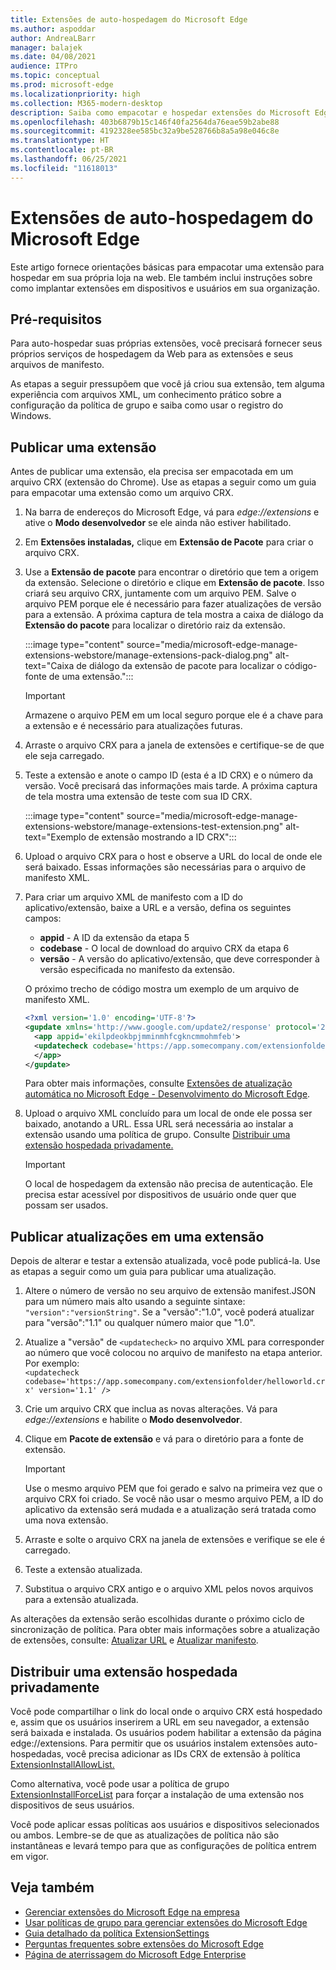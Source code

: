 ```yaml
---
title: Extensões de auto-hospedagem do Microsoft Edge
ms.author: aspoddar
author: AndreaLBarr
manager: balajek
ms.date: 04/08/2021
audience: ITPro
ms.topic: conceptual
ms.prod: microsoft-edge
ms.localizationpriority: high
ms.collection: M365-modern-desktop
description: Saiba como empacotar e hospedar extensões do Microsoft Edge na empresa.
ms.openlocfilehash: 403b6879b15c146f40fa2564da76eae59b2abe88
ms.sourcegitcommit: 4192328ee585bc32a9be528766b8a5a98e046c8e
ms.translationtype: HT
ms.contentlocale: pt-BR
ms.lasthandoff: 06/25/2021
ms.locfileid: "11618013"
---
```

# <a name="self-host-microsoft-edge-extensions"></a>Extensões de auto-hospedagem do Microsoft Edge

Este artigo fornece orientações básicas para empacotar uma extensão para hospedar em sua própria loja na web. Ele também inclui instruções sobre como implantar extensões em dispositivos e usuários em sua organização.

## <a name="prerequisites"></a>Pré-requisitos

Para auto-hospedar suas próprias extensões, você precisará fornecer seus próprios serviços de hospedagem da Web para as extensões e seus arquivos de manifesto.

 As etapas a seguir pressupõem que você já criou sua extensão, tem alguma experiência com arquivos XML, um conhecimento prático sobre a configuração da política de grupo e saiba como usar o registro do Windows.

## <a name="publish-an-extension"></a>Publicar uma extensão

Antes de publicar uma extensão, ela precisa ser empacotada em um arquivo CRX (extensão do Chrome). Use as etapas a seguir como um guia para empacotar uma extensão como um arquivo CRX.

1. Na barra de endereços do Microsoft Edge, vá para *edge://extensions* e ative o **Modo desenvolvedor** se ele ainda não estiver habilitado.
2. Em **Extensões instaladas,** clique em **Extensão de Pacote** para criar o arquivo CRX.
3. Use a **Extensão de pacote** para encontrar o diretório que tem a origem da extensão. Selecione o diretório e clique em **Extensão de pacote**.  Isso criará seu arquivo CRX, juntamente com um arquivo PEM. Salve o arquivo PEM porque ele é necessário para fazer atualizações de versão para a extensão. A próxima captura de tela mostra a caixa de diálogo da **Extensão do pacote** para localizar o diretório raiz da extensão.

   :::image type="content" source="media/microsoft-edge-manage-extensions-webstore/manage-extensions-pack-dialog.png" alt-text="Caixa de diálogo da extensão de pacote para localizar o código-fonte de uma extensão.":::

   > [!IMPORTANT]
   > Armazene o arquivo PEM em um local seguro porque ele é a chave para a extensão e é necessário para atualizações futuras.

4. Arraste o arquivo CRX para a janela de extensões e certifique-se de que ele seja carregado.
5. Teste a extensão e anote o campo ID (esta é a ID CRX) e o número da versão. Você precisará das informações mais tarde. A próxima captura de tela mostra uma extensão de teste com sua ID CRX.

   :::image type="content" source="media/microsoft-edge-manage-extensions-webstore/manage-extensions-test-extension.png" alt-text="Exemplo de extensão mostrando a ID CRX":::

6. Upload o arquivo CRX para o host e observe a URL do local de onde ele será baixado. Essas informações são necessárias para o arquivo de manifesto XML.
7. Para criar um arquivo XML de manifesto com a ID do aplicativo/extensão, baixe a URL e a versão, defina os seguintes campos:  

   - **appid** - A ID da extensão da etapa 5
   - **codebase** - O local de download do arquivo CRX da etapa 6
   - **versão** - A versão do aplicativo/extensão, que deve corresponder à versão especificada no manifesto da extensão.

   O próximo trecho de código mostra um exemplo de um arquivo de manifesto XML.

   ```xml
   <?xml version='1.0' encoding='UTF-8'?> 
   <gupdate xmlns='http://www.google.com/update2/response' protocol='2.0'> 
     <app appid='ekilpdeokbpjmminmhfcgkncmmohmfeb'> 
     <updatecheck codebase='https://app.somecompany.com/extensionfolder/helloworld.crx' version='1.0' /> 
     </app> 
   </gupdate> 
   ```

   Para obter mais informações, consulte [Extensões de atualização automática no Microsoft Edge - Desenvolvimento do Microsoft Edge](/microsoft-edge/extensions-chromium/enterprise/auto-update).

8. Upload o arquivo XML concluído para um local de onde ele possa ser baixado, anotando a URL. Essa URL será necessária ao instalar a extensão usando uma política de grupo. Consulte [Distribuir uma extensão hospedada privadamente.](#distribute-a-privately-hosted-extension)

   > [!IMPORTANT]
   > O local de hospedagem da extensão não precisa de autenticação. Ele precisa estar acessível por dispositivos de usuário onde quer que possam ser usados.

## <a name="publish-updates-to-an-extension"></a>Publicar atualizações em uma extensão

Depois de alterar e testar a extensão atualizada, você pode publicá-la. Use as etapas a seguir como um guia para publicar uma atualização.

1. Altere o número de versão no seu arquivo de extensão manifest.JSON para um número mais alto usando a seguinte sintaxe: `"version":"versionString"`. Se a "versão":"1.0", você poderá atualizar para "versão":"1.1" ou qualquer número maior que "1.0".
2. Atualize a "versão" de `<updatecheck>` no arquivo XML para corresponder ao número que você colocou no arquivo de manifesto na etapa anterior. Por exemplo:<br>`<updatecheck codebase='https://app.somecompany.com/extensionfolder/helloworld.crx' version='1.1' />`
3. Crie um arquivo CRX que inclua as novas alterações. Vá para *edge://extensions* e habilite o **Modo desenvolvedor**.
4. Clique em **Pacote de extensão** e vá para o diretório para a fonte de extensão.

   > [!IMPORTANT]
   > Use o mesmo arquivo PEM que foi gerado e salvo na primeira vez que o arquivo CRX foi criado. Se você não usar o mesmo arquivo PEM, a ID do aplicativo da extensão será mudada e a atualização será tratada como uma nova extensão.

5. Arraste e solte o arquivo CRX na janela de extensões e verifique se ele é carregado.
6. Teste a extensão atualizada.
7. Substitua o arquivo CRX antigo e o arquivo XML pelos novos arquivos para a extensão atualizada.

As alterações da extensão serão escolhidas durante o próximo ciclo de sincronização de política. Para obter mais informações sobre a atualização de extensões, consulte: [Atualizar URL](/microsoft-edge/extensions-chromium/enterprise/auto-update#update-url) e [Atualizar manifesto](/microsoft-edge/extensions-chromium/enterprise/auto-update#updated-manifest).

## <a name="distribute-a-privately-hosted-extension"></a>Distribuir uma extensão hospedada privadamente

Você pode compartilhar o link do local onde o arquivo CRX está hospedado e, assim que os usuários inserirem a URL em seu navegador, a extensão será baixada e instalada. Os usuários podem habilitar a extensão da página edge://extensions. Para permitir que os usuários instalem extensões auto-hospedadas, você precisa adicionar as IDs CRX de extensão à política [ExtensionInstallAllowList.](/deployedge/microsoft-edge-policies#extensioninstallallowlist)

Como alternativa, você pode usar a política de grupo [ExtensionInstallForceList](/deployedge/microsoft-edge-manage-extensions-policies#force-install-an-extension) para forçar a instalação de uma extensão nos dispositivos de seus usuários.

Você pode aplicar essas políticas aos usuários e dispositivos selecionados ou ambos. Lembre-se de que as atualizações de política não são instantâneas e levará tempo para que as configurações de política entrem em vigor.

## <a name="see-also"></a>Veja também

- [Gerenciar extensões do Microsoft Edge na empresa](microsoft-edge-manage-extensions.md)
- [Usar políticas de grupo para gerenciar extensões do Microsoft Edge](microsoft-edge-manage-extensions-policies.md)
- [Guia detalhado da política ExtensionSettings](microsoft-edge-manage-extensions-ref-guide.md)
- [Perguntas frequentes sobre extensões do Microsoft Edge](microsoft-edge-manage-extensions-faq.md)
- [Página de aterrissagem do Microsoft Edge Enterprise](https://aka.ms/EdgeEnterprise)
